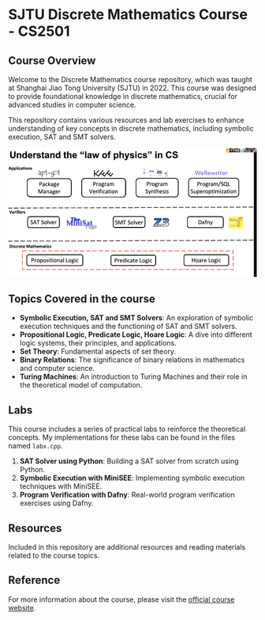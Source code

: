 # SJTU Discrete Mathematics Course - CS2501

## Course Overview

Welcome to the Discrete Mathematics course repository, which was taught at Shanghai Jiao Tong University (SJTU) in 2022. This course  was designed to provide foundational knowledge in discrete mathematics, crucial for advanced studies in computer science. 

This repository contains various resources and lab exercises to enhance understanding of key concepts in discrete mathematics, including symbolic execution, SAT and SMT solvers.

![Law of Physics in Computer Science](/resources/CS.PNG)
## Topics Covered in the course

- **Symbolic Execution, SAT and SMT Solvers**: An exploration of symbolic execution techniques and the functioning of SAT and SMT solvers.
- **Propositional Logic, Predicate Logic, Hoare Logic**: A dive into different logic systems, their principles, and applications.
- **Set Theory**: Fundamental aspects of set theory.
- **Binary Relations**: The significance of binary relations in mathematics and computer science.
- **Turing Machines**: An introduction to Turing Machines and their role in the theoretical model of computation.

## Labs

This course includes a series of practical labs to reinforce the theoretical concepts.  My implementations for these labs can be found in the files named `labx.cpp`.

1. **SAT Solver using Python**: Building a SAT solver from scratch using Python.
2. **Symbolic Execution with MiniSEE**: Implementing symbolic execution techniques with MiniSEE.
3. **Program Verification with Dafny**: Real-world program verification exercises using Dafny.

## Resources

Included in this repository are additional resources and reading materials related to the course topics.

## Reference

For more information about the course, please visit the [official course website](https://ipads.se.sjtu.edu.cn/courses/cdm/cdm-2022/index.shtml).
